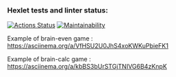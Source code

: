### Hexlet tests and linter status:
[![Actions Status](https://github.com/Tanman515/python-project-49/workflows/hexlet-check/badge.svg)](https://github.com/Tanman515/python-project-49/actions)
[![Maintainability](https://api.codeclimate.com/v1/badges/7a94cf443e030b04b641/maintainability)](https://codeclimate.com/github/Tanman515/python-project-49/maintainability)

Example of brain-even game : https://asciinema.org/a/VfHSU2U0JhS4xoKWKuPbieFK1

Example of brain-calc game : https://asciinema.org/a/kbBS3bUrSTGjTNIVG6B4zKnpK

